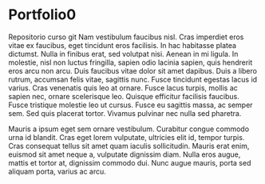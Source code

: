 # Portfolio0
Repositorio curso git
Nam vestibulum faucibus nisl. Cras imperdiet eros vitae ex faucibus, eget tincidunt eros facilisis. In hac habitasse platea dictumst. Nulla in finibus erat, sed volutpat nisi. Aenean in mi ligula. In molestie, nisl non luctus fringilla, sapien odio lacinia sapien, quis hendrerit eros arcu non arcu. Duis faucibus vitae dolor sit amet dapibus. Duis a libero rutrum, accumsan felis vitae, sagittis nunc. Fusce tincidunt egestas lacus id varius. Cras venenatis quis leo at ornare. Fusce lacus turpis, mollis ac sapien nec, ornare scelerisque leo. Quisque efficitur facilisis faucibus. Fusce tristique molestie leo ut cursus. Fusce eu sagittis massa, ac semper sem. Sed quis placerat tortor. Vivamus pulvinar nec nulla sed pharetra.

Mauris a ipsum eget sem ornare vestibulum. Curabitur congue commodo urna id blandit. Cras eget lorem vulputate, ultricies elit id, tempor turpis. Cras consequat tellus sit amet quam iaculis sollicitudin. Mauris erat enim, euismod sit amet neque a, vulputate dignissim diam. Nulla eros augue, mattis et tortor at, dignissim commodo dui. Nunc augue mauris, porta sed aliquam porta, varius ac arcu.

